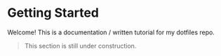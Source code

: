 # Getting Started

Welcome! This is a documentation / written tutorial for my dotfiles repo. 

> This section is still under construction.